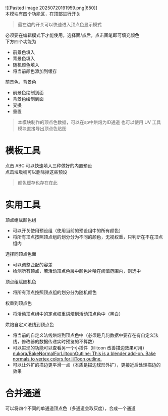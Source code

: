 ![[Pasted image 20250720191959.png|650]]  
本模块有四个功能区，在顶部进行开关  
> 最左边的开关可以快速进入顶点色显示模式  

必须要在编辑模式下才能使用，选择面/点后，点击画笔即可填充颜色  
下方四个功能为  
- 前景色填入
- 背景色填入
- 随机颜色填入
- 将当前颜色添加到缓存  

前景色，背景色  
- 前景色绘制到面
- 背景色绘制到面
- 交换
- 重置  

> 本模块制作的顶点色数据，可以在sp中烘焙为ID通道
> 也可以使用 UV 工具模块直接导出顶点色贴图

# 模板工具
点击 ABC 可以快速填入三种做好的内置预设  
点击垃圾桶可以删除掉这些预设  
> 颜色缓存也存在在此  

# 实用工具
顶点组赋颜色组    
- 可以开关使用预设组（使用当前的预设组中的所有颜色）  
- 将所有顶点按照顶点组的划分分为不同的颜色，无视权重，只判断在不在顶点组内  

选择同顶点色面  
- 可以调整匹配的容差  
- 检测所有顶点，若活动顶点色层中颜色片哈在阈值范围内，则选中  

顶点组赋随机色  
- 将所有顶点按照顶点组的划分分为随机颜色  

权重到顶点色  
- 将活动顶点组中的定点权重烘焙到活动顶点色中（黑白） 

烘焙自定义法线到顶点色  
- 将当前的自定义法线烘焙到顶点色中（必须是几何数据中要存在有自定义法线，修改器的数据传递实时预览的不算数）  
- 可以实现的功能可以查看另一个小插件（lilitoon 改善描边效果可用） [nukora/BakeNormalForLiltoonOutline: This is a blender add-on. Bake normals to vertex colors for lilToon outline.](https://github.com/nukora/BakeNormalForLiltoonOutline?tab=readme-ov-file)   
- 可以让外扩的描边更平滑一点（本质是描边球形外扩），更接近后处理描边的效果     


# 合并通道
可以将四个不同的单通道顶点色（多通道会取灰度），合成一个通道

